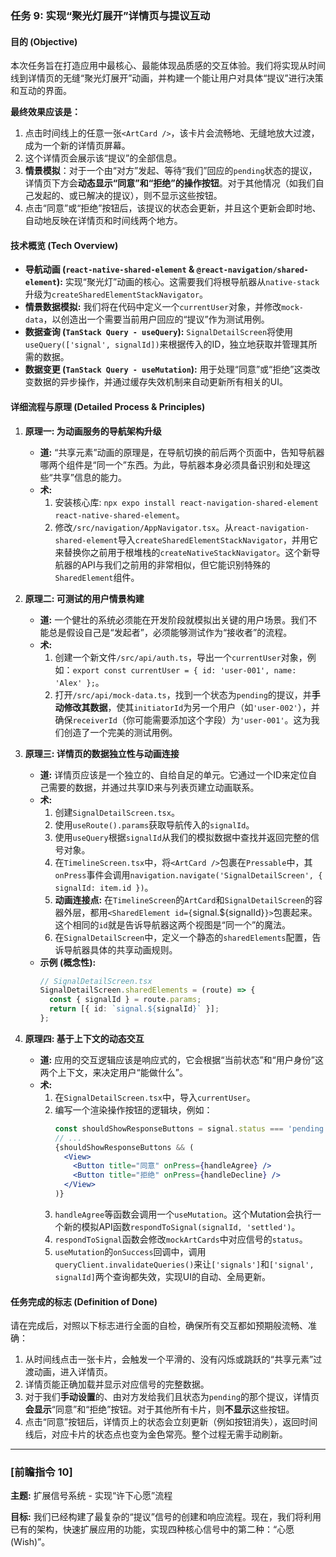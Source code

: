 ### **任务 9: 实现“聚光灯展开”详情页与提议互动**

#### **目的 (Objective)**
本次任务旨在打造应用中最核心、最能体现品质感的交互体验。我们将实现从时间线到详情页的无缝“聚光灯展开”动画，并构建一个能让用户对具体“提议”进行决策和互动的界面。

**最终效果应该是：**
1.  点击时间线上的任意一张`<ArtCard />`，该卡片会流畅地、无缝地放大过渡，成为一个新的详情页屏幕。
2.  这个详情页会展示该“提议”的全部信息。
3.  **情景模拟**：对于一个由“对方”发起、等待“我们”回应的`pending`状态的提议，详情页下方会**动态显示“同意”和“拒绝”的操作按钮**。对于其他情况（如我们自己发起的、或已解决的提议），则不显示这些按钮。
4.  点击“同意”或“拒绝”按钮后，该提议的状态会更新，并且这个更新会即时地、自动地反映在详情页和时间线两个地方。

#### **技术概览 (Tech Overview)**
* **导航动画 (`react-native-shared-element` & `@react-navigation/shared-element`):** 实现“聚光灯”动画的核心。这需要我们将根导航器从`native-stack`升级为`createSharedElementStackNavigator`。
* **情景数据模拟:** 我们将在代码中定义一个`currentUser`对象，并修改`mock-data`，以创造出一个需要当前用户回应的“提议”作为测试用例。
* **数据查询 (`TanStack Query - useQuery`):** `SignalDetailScreen`将使用`useQuery(['signal', signalId])`来根据传入的ID，独立地获取并管理其所需的数据。
* **数据变更 (`TanStack Query - useMutation`):** 用于处理“同意”或“拒绝”这类改变数据的异步操作，并通过缓存失效机制来自动更新所有相关的UI。

#### **详细流程与原理 (Detailed Process & Principles)**

1.  **原理一: 为动画服务的导航架构升级**
    * **道:** “共享元素”动画的原理是，在导航切换的前后两个页面中，告知导航器哪两个组件是“同一个”东西。为此，导航器本身必须具备识别和处理这些“共享”信息的能力。
    * **术:**
        1.  安装核心库: `npx expo install react-navigation-shared-element react-native-shared-element`。
        2.  修改`/src/navigation/AppNavigator.tsx`。从`react-navigation-shared-element`导入`createSharedElementStackNavigator`，并用它来替换你之前用于根堆栈的`createNativeStackNavigator`。这个新导航器的API与我们之前用的非常相似，但它能识别特殊的`SharedElement`组件。

2.  **原理二: 可测试的用户情景构建**
    * **道:** 一个健壮的系统必须能在开发阶段就模拟出关键的用户场景。我们不能总是假设自己是“发起者”，必须能够测试作为“接收者”的流程。
    * **术:**
        1.  创建一个新文件`/src/api/auth.ts`，导出一个`currentUser`对象，例如：`export const currentUser = { id: 'user-001', name: 'Alex' };`。
        2.  打开`/src/api/mock-data.ts`，找到一个状态为`pending`的提议，并**手动修改其数据**，使其`initiatorId`为另一个用户（如`'user-002'`），并确保`receiverId`（你可能需要添加这个字段）为`'user-001'`。这为我们创造了一个完美的测试用例。

3.  **原理三: 详情页的数据独立性与动画连接**
    * **道:** 详情页应该是一个独立的、自给自足的单元。它通过一个ID来定位自己需要的数据，并通过共享ID来与列表页建立动画联系。
    * **术:**
        1.  创建`SignalDetailScreen.tsx`。
        2.  使用`useRoute().params`获取导航传入的`signalId`。
        3.  使用`useQuery`根据`signalId`从我们的模拟数据中查找并返回完整的信号对象。
        4.  在`TimelineScreen.tsx`中，将`<ArtCard />`包裹在`Pressable`中，其`onPress`事件会调用`navigation.navigate('SignalDetailScreen', { signalId: item.id })`。
        5.  **动画连接点:** 在`TimelineScreen`的`ArtCard`和`SignalDetailScreen`的容器外层，都用`<SharedElement id={`signal.${signalId}`}>`包裹起来。这个相同的`id`就是告诉导航器这两个视图是“同一个”的魔法。
        6.  在`SignalDetailScreen`中，定义一个静态的`sharedElements`配置，告诉导航器具体的共享动画规则。
    * **示例 (概念性):**
        ```typescript
        // SignalDetailScreen.tsx
        SignalDetailScreen.sharedElements = (route) => {
          const { signalId } = route.params;
          return [{ id: `signal.${signalId}` }];
        };
        ```

4.  **原理四: 基于上下文的动态交互**
    * **道:** 应用的交互逻辑应该是响应式的，它会根据“当前状态”和“用户身份”这两个上下文，来决定用户“能做什么”。
    * **术:**
        1.  在`SignalDetailScreen.tsx`中，导入`currentUser`。
        2.  编写一个渲染操作按钮的逻辑块，例如：
            ```jsx
            const shouldShowResponseButtons = signal.status === 'pending' && signal.receiverId === currentUser.id;
            // ...
            {shouldShowResponseButtons && (
              <View>
                <Button title="同意" onPress={handleAgree} />
                <Button title="拒绝" onPress={handleDecline} />
              </View>
            )}
            ```
        3.  `handleAgree`等函数会调用一个`useMutation`。这个Mutation会执行一个新的模拟API函数`respondToSignal(signalId, 'settled')`。
        4.  `respondToSignal`函数会修改`mockArtCards`中对应信号的`status`。
        5.  `useMutation`的`onSuccess`回调中，调用`queryClient.invalidateQueries()`来让`['signals']`和`['signal', signalId]`两个查询都失效，实现UI的自动、全局更新。

#### **任务完成的标志 (Definition of Done)**
请在完成后，对照以下标志进行全面的自检，确保所有交互都如预期般流畅、准确：

1.  从时间线点击一张卡片，会触发一个平滑的、没有闪烁或跳跃的“共享元素”过渡动画，进入详情页。
2.  详情页能正确加载并显示对应信号的完整数据。
3.  对于我们**手动设置**的、由对方发给我们且状态为`pending`的那个提议，详情页**会显示**“同意”和“拒绝”按钮。对于其他所有卡片，则**不显示**这些按钮。
4.  点击“同意”按钮后，详情页上的状态会立刻更新（例如按钮消失），返回时间线后，对应卡片的状态点也变为金色常亮。整个过程无需手动刷新。


---

### **[前瞻指令 10]**

**主题:** 扩展信号系统 - 实现“许下心愿”流程

**目标:**
我们已经构建了最复杂的“提议”信号的创建和响应流程。现在，我们将利用已有的架构，快速扩展应用的功能，实现四种核心信号中的第二种：“心愿 (Wish)”。